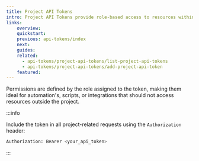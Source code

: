 ```yaml
---
title: Project API Tokens
intro: Project API Tokens provide role-based access to resources within a single project.
links:
    overview:
    quickstart:
    previous: api-tokens/index
    next:
    guides:
    related:
      - api-tokens/project-api-tokens/list-project-api-tokens
      - api-tokens/project-api-tokens/add-project-api-token
    featured:
---
```


Permissions are defined by the role assigned to the token, making them ideal for automation's, scripts, or integrations that should not access resources outside the project.

:::info

Include the token in all project-related requests using the `Authorization` header:

```bash
Authorization: Bearer <your_api_token>
```

:::
